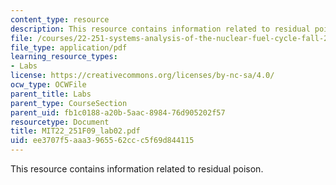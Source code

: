 ```yaml
---
content_type: resource
description: This resource contains information related to residual poison.
file: /courses/22-251-systems-analysis-of-the-nuclear-fuel-cycle-fall-2009/ee3707f5aaa3965562ccc5f69d844115_MIT22_251F09_lab02.pdf
file_type: application/pdf
learning_resource_types:
- Labs
license: https://creativecommons.org/licenses/by-nc-sa/4.0/
ocw_type: OCWFile
parent_title: Labs
parent_type: CourseSection
parent_uid: fb1c0188-a20b-5aac-8984-76d905202f57
resourcetype: Document
title: MIT22_251F09_lab02.pdf
uid: ee3707f5-aaa3-9655-62cc-c5f69d844115
---
```

This resource contains information related to residual poison.